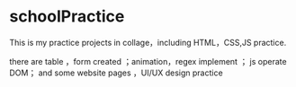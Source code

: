 # schoolPractice

This is my practice projects in collage，including HTML，CSS,JS practice.

there are table ，form created ；animation，regex implement ； js operate DOM； and some website pages ，UI/UX design practice
